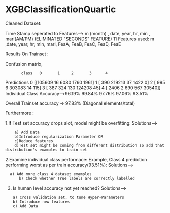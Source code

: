 # XGBClassificationQuartic


Cleaned Dataset: 

Time Stamp seperated to Features--> m (month) , date, year, hr, min , mari(AM/PM)
(ELIMINATED "SECONDS" FEATURE)
11 Features used:
m	,date,	year,	hr,	min,	mari,	FeaA,	FeaB,	FeaC,	FeaD,	FeaE


Results On Trainset :

Confusion matrix,

           class   0       1     2       3      4

Predictions
	           0	[[105609     16   6080   1760   1961]
 	           1	[   390 219213     37   1422      0]
 	           2	[   995      6 303083     14    115]
 	           3	[   387    324    130 124208     45]
 	           4	[  2406      2    690    567  30540]]
Individual 
Class Accuracy-->96.19%  99.84%  97.76% 97.06% 93.51%		    				


Overall Trainset accuracy -> 97.83%  (Diagonal elements/total)


Furthermore :

1.If Test set accuracy drops alot, model might be overfitting:
Solutions--> 
            
	    a) Add Data
	    b)Introduce regularization Parameter OR 
	    c)Reduce features
	    d)Test set might be coming from different distribution so add that distribution's examples to train set
	    
2.Examine individual class performace:
  Example, Class 4 prediction performing worst as per train accuracy(93.51%):
  Solutions-->  
  
	  a) Add more class 4 dataset examples
          b) Check whether True labels are correctly labelled

3. Is human level accuracy not yet reached?
   Solutions--> 
   
   	   a) Cross validation set, to tune Hyper-Parameters
 	   b) Introduce new features
	   c) Add Data	

